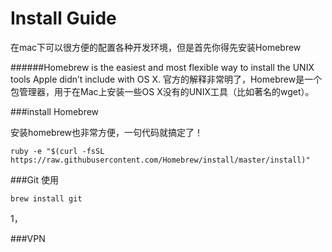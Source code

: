 # Install Guide

在mac下可以很方便的配置各种开发环境，但是首先你得先安装Homebrew

######Homebrew is the easiest and most flexible way to install the UNIX tools Apple didn’t include with OS X.
官方的解释非常明了，Homebrew是一个包管理器，用于在Mac上安装一些OS X没有的UNIX工具（比如著名的wget）。

###install Homebrew

安装homebrew也非常方便，一句代码就搞定了！
```
ruby -e "$(curl -fsSL https://raw.githubusercontent.com/Homebrew/install/master/install)"
```


###Git 使用

```
brew install git
```

1，


###VPN


